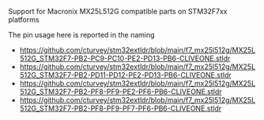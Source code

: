 Support for Macronix MX25L512G compatible parts on STM32F7xx platforms

The pin usage here is reported in the naming

* https://github.com/cturvey/stm32extldr/blob/main/f7_mx25l512g/MX25L512G_STM32F7-PB2-PC9-PC10-PE2-PD13-PB6-CLIVEONE.stldr
* https://github.com/cturvey/stm32extldr/blob/main/f7_mx25l512g/MX25L512G_STM32F7-PB2-PD11-PD12-PE2-PD13-PB6-CLIVEONE.stldr
* https://github.com/cturvey/stm32extldr/blob/main/f7_mx25l512g/MX25L512G_STM32F7-PB2-PF8-PF9-PE2-PF6-PB6-CLIVEONE.stldr
* https://github.com/cturvey/stm32extldr/blob/main/f7_mx25l512g/MX25L512G_STM32F7-PB2-PF8-PF9-PF7-PF6-PB6-CLIVEONE.stldr
